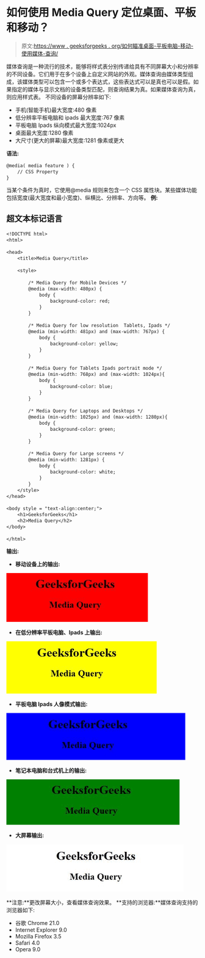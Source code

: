 # 如何使用 Media Query 定位桌面、平板和移动？

> 原文:[https://www . geeksforgeeks . org/如何瞄准桌面-平板电脑-移动-使用媒体-查询/](https://www.geeksforgeeks.org/how-to-target-desktop-tablet-and-mobile-using-media-query/)

媒体查询是一种流行的技术，能够将样式表分别传递给具有不同屏幕大小和分辨率的不同设备。它们用于在多个设备上自定义网站的外观。媒体查询由媒体类型组成，该媒体类型可以包含一个或多个表达式，这些表达式可以是真也可以是假。如果指定的媒体与显示文档的设备类型匹配，则查询结果为真。如果媒体查询为真，则应用样式表。
不同设备的屏幕分辨率如下:

*   手机(智能手机)最大宽度:480 像素
*   低分辨率平板电脑和 ipads 最大宽度:767 像素
*   平板电脑 Ipads 纵向模式最大宽度:1024px
*   桌面最大宽度:1280 像素
*   大尺寸(更大的屏幕)最大宽度:1281 像素或更大

**语法:**

```htmlhtml
@media( media feature ) {
    // CSS Property
}
```

当某个条件为真时，它使用@media 规则来包含一个 CSS 属性块。某些媒体功能包括宽度(最大宽度和最小宽度)、纵横比、分辨率、方向等。
**例:**

## 超文本标记语言

```htmlhtml
<!DOCTYPE html>
<html>

<head>
    <title>Media Query</title>

    <style>

        /* Media Query for Mobile Devices */
        @media (max-width: 480px) {
            body {
                background-color: red;
            }
        }

        /* Media Query for low resolution  Tablets, Ipads */
        @media (min-width: 481px) and (max-width: 767px) {
            body {
                background-color: yellow;
            }
        }

        /* Media Query for Tablets Ipads portrait mode */
        @media (min-width: 768px) and (max-width: 1024px){
            body {
                background-color: blue;
            }
        }

        /* Media Query for Laptops and Desktops */
        @media (min-width: 1025px) and (max-width: 1280px){
            body {
                background-color: green;
            }
        }

        /* Media Query for Large screens */
        @media (min-width: 1281px) {
            body {
                background-color: white;
            }
        }
    </style>
</head>

<body style = "text-align:center;">
    <h1>GeeksforGeeks</h1>
    <h2>Media Query</h2>
</body>

</html>                   
```

**输出:**

*   **移动设备上的输出:**

![](img/9c14d20fdd5b3bc17220196425c731b3.png)

*   **在低分辨率平板电脑、Ipads 上输出:**

![](img/d2526108556312d2c9a4ac16dfd44292.png)

*   **平板电脑 Ipads 人像模式输出:**

![](img/f0174e497e453986452ab59729cacc8c.png)

*   **笔记本电脑和台式机上的输出:**

![](img/7327aaa214b187f124f878f306228f87.png)

*   **大屏幕输出:**

![](img/8df092fb78860d165ef628f1a1ed51d8.png)

**注意:**更改屏幕大小，查看媒体查询效果。
**支持的浏览器:**媒体查询支持的浏览器如下:

*   谷歌 Chrome 21.0
*   Internet Explorer 9.0
*   Mozilla Firefox 3.5
*   Safari 4.0
*   Opera 9.0